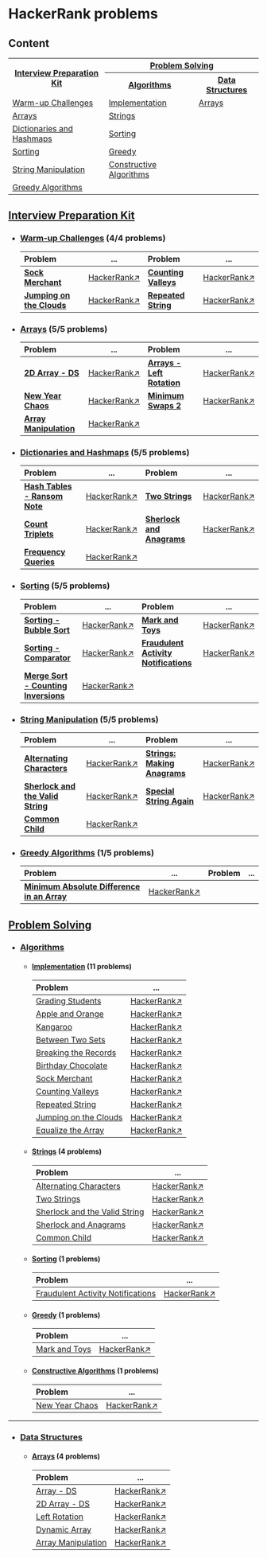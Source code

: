 # HackerRank problems

## Content

<table>
  <tr>
    <th rowspan="2"><a href="#Interview">Interview Preparation Kit</a></th>
    <th colspan="2"><a href="#ProblemSolving">Problem Solving</a></th>
  </tr>
  <tr>
    <th><a href="#Algorithms">Algorithms</a></th>
    <th><a href="#DataStructures">Data Structures</a></th>
  </tr>
  <tr>
    <td><a href="#WarmUpChallenges_IPK">Warm-up Challenges</a></td>
    <td><a href="#Implementation">Implementation</a></td>
    <td><a href="#ProblemArrays">Arrays</a></td>
  </tr>
  <tr>
    <td><a href="#Arrays_IPK">Arrays</a></td>
    <td><a href="#Strings">Strings</a></td>
    <td></td>
  </tr>
  <tr>
    <td><a href="#Dictionaries_IPK">Dictionaries and Hashmaps</a></td>
    <td><a href="#Sorting">Sorting</a></td>
    <td></td>
  </tr>
  <tr>
    <td><a href="#Sorting_IPK">Sorting</a></td>
    <td><a href="#Greedy">Greedy</a></td>
    <td></td>
  </tr>
  <tr>
    <td><a href="#StringManipulation_IPK">String Manipulation</a></td>
    <td><a href="#Constructive">Constructive Algorithms</a></td>
    <td></td>
  </tr>
  <tr>
    <td><a href="#GreedyAlgorithms_IPK">Greedy Algorithms</a></td>
    <td></td>
    <td></td>
  </tr>
</table>
  
## [Interview Preparation Kit](https://github.com/youssef7ussien/ProblemSolving/tree/master/HackerRank/Interview%20Preparation%20Kit)   <a name="Interview"></a>

- ### [Warm-up Challenges](https://github.com/youssef7ussien/ProblemSolving/tree/master/HackerRank/Interview%20Preparation%20Kit/Warm-up%20Challenges) (4/4 problems) <a name="WarmUpChallenges_IPK"></a>

  | Problem | ... | Problem | ... |
  |:-------|:------:|:-------|:------:|
  | [**Sock Merchant**](https://github.com/youssef7ussien/ProblemSolving/tree/master/HackerRank/Interview%20Preparation%20Kit/Warm-up%20Challenges/Sock%20Merchant) | [HackerRank↗](https://www.hackerrank.com/challenges/sock-merchant?h_l=interview&playlist_slugs%5B%5D=interview-preparation-kit&playlist_slugs%5B%5D=warmup) | [**Counting Valleys**](https://github.com/youssef7ussien/ProblemSolving/tree/master/HackerRank/Interview%20Preparation%20Kit/Warm-up%20Challenges/Counting%20Valleys) | [HackerRank↗](https://www.hackerrank.com/challenges/counting-valleys?h_l=interview&playlist_slugs%5B%5D=interview-preparation-kit&playlist_slugs%5B%5D=warmup) |
  | [**Jumping on the Clouds**](https://github.com/youssef7ussien/ProblemSolving/tree/master/HackerRank/Interview%20Preparation%20Kit/Warm-up%20Challenges/Jumping%20on%20the%20Clouds) | [HackerRank↗](https://www.hackerrank.com/challenges/jumping-on-the-clouds?h_l=interview&playlist_slugs%5B%5D=interview-preparation-kit&playlist_slugs%5B%5D=warmup) | [**Repeated String**](https://github.com/youssef7ussien/ProblemSolving/tree/master/HackerRank/Interview%20Preparation%20Kit/Warm-up%20Challenges/Repeated%20String) | [HackerRank↗](https://www.hackerrank.com/challenges/repeated-string?h_l=interview&playlist_slugs%5B%5D=interview-preparation-kit&playlist_slugs%5B%5D=warmup) |
  
- ### [Arrays](https://github.com/youssef7ussien/ProblemSolving/tree/master/HackerRank/Interview%20Preparation%20Kit/Arrays) (5/5 problems) <a name="Arrays_IPK"></a>

  | Problem | ... | Problem | ... |
  |:-------|:------:|:-------|:------:|
  | [**2D Array - DS**](https://github.com/youssef7ussien/ProblemSolving/tree/master/HackerRank/Interview%20Preparation%20Kit/Arrays/2D%20Array%20-%20DS) | [HackerRank↗](https://www.hackerrank.com/challenges/2d-array/problem?h_l=interview&playlist_slugs%5B%5D=interview-preparation-kit&playlist_slugs%5B%5D=arrays) | [**Arrays - Left Rotation**](https://github.com/youssef7ussien/ProblemSolving/tree/master/HackerRank/Interview%20Preparation%20Kit/Arrays/Arrays%20-%20Left%20Rotation) | [HackerRank↗](https://www.hackerrank.com/challenges/ctci-array-left-rotation/problem?h_l=interview&playlist_slugs%5B%5D=interview-preparation-kit&playlist_slugs%5B%5D=arrays) |
  | [**New Year Chaos**](https://github.com/youssef7ussien/ProblemSolving/tree/master/HackerRank/Interview%20Preparation%20Kit/Arrays/New%20Year%20Chaos) | [HackerRank↗](https://www.hackerrank.com/challenges/new-year-chaos/problem?h_l=interview&playlist_slugs%5B%5D=interview-preparation-kit&playlist_slugs%5B%5D=arrays) | [**Minimum Swaps 2**](https://github.com/youssef7ussien/ProblemSolving/tree/master/HackerRank/Interview%20Preparation%20Kit/Arrays/Minimum%20Swaps%202) | [HackerRank↗](https://www.hackerrank.com/challenges/minimum-swaps-2/problem?h_l=interview&playlist_slugs%5B%5D=interview-preparation-kit&playlist_slugs%5B%5D=arrays) |
  | [**Array Manipulation**](https://github.com/youssef7ussien/ProblemSolving/tree/master/HackerRank/Interview%20Preparation%20Kit/Arrays/Array%20Manipulation) | [HackerRank↗](https://www.hackerrank.com/challenges/crush/problem?h_l=interview&playlist_slugs%5B%5D=interview-preparation-kit&playlist_slugs%5B%5D=arrays) |
  
- ### [Dictionaries and Hashmaps](https://github.com/youssef7ussien/ProblemSolving/tree/master/HackerRank/Interview%20Preparation%20Kit/Dictionaries%20and%20Hashmaps) (5/5 problems) <a name="Dictionaries_IPK"></a>

  | Problem | ... | Problem | ... |
  |:-------|:------:|:-------|:------:|
  | [**Hash Tables - Ransom Note**](https://github.com/youssef7ussien/ProblemSolving/tree/master/HackerRank/Interview%20Preparation%20Kit/Dictionaries%20and%20Hashmaps/Hash%20Tables%20-%20Ransom%20Note) | [HackerRank↗](https://www.hackerrank.com/challenges/two-strings?h_l=interview&playlist_slugs%5B%5D=interview-preparation-kit&playlist_slugs%5B%5D=dictionaries-hashmaps) | [**Two Strings**](https://github.com/youssef7ussien/ProblemSolving/tree/master/HackerRank/Interview%20Preparation%20Kit/Dictionaries%20and%20Hashmaps/Two%20Strings) | [HackerRank↗](https://www.hackerrank.com/challenges/ctci-ransom-note?h_l=interview&playlist_slugs%5B%5D=interview-preparation-kit&playlist_slugs%5B%5D=dictionaries-hashmaps) |
  | [**Count Triplets**](https://github.com/youssef7ussien/ProblemSolving/tree/master/HackerRank/Interview%20Preparation%20Kit/Dictionaries%20and%20Hashmaps/Count%20Triplets) | [HackerRank↗](https://www.hackerrank.com/challenges/count-triplets-1?h_l=interview&playlist_slugs%5B%5D=interview-preparation-kit&playlist_slugs%5B%5D=dictionaries-hashmaps) | [**Sherlock and Anagrams**](https://github.com/youssef7ussien/ProblemSolving/tree/master/HackerRank/Interview%20Preparation%20Kit/Dictionaries%20and%20Hashmaps/Sherlock%20and%20Anagrams) | [HackerRank↗](https://www.hackerrank.com/challenges/sherlock-and-anagrams/problem?h_l=interview&playlist_slugs%5B%5D=interview-preparation-kit&playlist_slugs%5B%5D=dictionaries-hashmaps) |
  | [**Frequency Queries**](https://github.com/youssef7ussien/ProblemSolving/tree/master/HackerRank/Interview%20Preparation%20Kit/Dictionaries%20and%20Hashmaps/Frequency%20Queries) | [HackerRank↗](https://www.hackerrank.com/challenges/frequency-queries/problem?h_l=interview&playlist_slugs%5B%5D=interview-preparation-kit&playlist_slugs%5B%5D=dictionaries-hashmaps) |

- ### [Sorting](https://github.com/youssef7ussien/ProblemSolving/tree/master/HackerRank/Interview%20Preparation%20Kit/Sorting) (5/5 problems) <a name="Sorting_IPK"></a>

  | Problem | ... | Problem | ... |
  |:-------|:------:|:-------|:------:|
  | [**Sorting - Bubble Sort**](https://github.com/youssef7ussien/ProblemSolving/tree/master/HackerRank/Interview%20Preparation%20Kit/Sorting/Sorting%20-%20Bubble%20Sort) | [HackerRank↗](https://www.hackerrank.com/challenges/ctci-bubble-sort?h_l=interview&playlist_slugs%5B%5D=interview-preparation-kit&playlist_slugs%5B%5D=sorting) | [**Mark and Toys**](https://github.com/youssef7ussien/ProblemSolving/tree/master/HackerRank/Interview%20Preparation%20Kit/Sorting/Mark%20and%20Toys) | [HackerRank↗](https://www.hackerrank.com/challenges/mark-and-toys?h_l=interview&playlist_slugs%5B%5D=interview-preparation-kit&playlist_slugs%5B%5D=sorting) |
  | [**Sorting - Comparator**](https://github.com/youssef7ussien/ProblemSolving/tree/master/HackerRank/Interview%20Preparation%20Kit/Sorting/Sorting%20-%20Comparator) | [HackerRank↗](https://www.hackerrank.com/challenges/ctci-comparator-sorting?h_l=interview&playlist_slugs%5B%5D=interview-preparation-kit&playlist_slugs%5B%5D=sorting) | [**Fraudulent Activity Notifications**](https://github.com/youssef7ussien/ProblemSolving/tree/master/HackerRank/Interview%20Preparation%20Kit/Sorting/Fraudulent%20Activity%20Notifications) | [HackerRank↗](https://www.hackerrank.com/challenges/fraudulent-activity-notifications/problem?h_l=interview&playlist_slugs%5B%5D=interview-preparation-kit&playlist_slugs%5B%5D=sorting) |
  | [**Merge Sort - Counting Inversions**](https://github.com/youssef7ussien/ProblemSolving/tree/master/HackerRank/Interview%20Preparation%20Kit/Sorting/Merge%20Sort%20-%20Counting%20Inversions) | [HackerRank↗](https://www.hackerrank.com/challenges/ctci-merge-sort/problem?h_l=interview&playlist_slugs%5B%5D=interview-preparation-kit&playlist_slugs%5B%5D=sorting) |

- ### [String Manipulation](https://github.com/youssef7ussien/ProblemSolving/tree/master/HackerRank/Interview%20Preparation%20Kit/Sorting) (5/5 problems) <a name="StringManipulation_IPK"></a>

  | Problem | ... | Problem | ... |
  |:-------|:------:|:-------|:------:|
  | [**Alternating Characters**](https://github.com/youssef7ussien/ProblemSolving/tree/master/HackerRank/Interview%20Preparation%20Kit/String%20Manipulation/Alternating%20Characters) | [HackerRank↗](https://www.hackerrank.com/challenges/alternating-characters/problem?h_l=interview&playlist_slugs%5B%5D=interview-preparation-kit&playlist_slugs%5B%5D=strings) | [**Strings: Making Anagrams**](https://github.com/youssef7ussien/ProblemSolving/tree/master/HackerRank/Interview%20Preparation%20Kit/String%20Manipulation/Strings:%20Making%20Anagrams) | [HackerRank↗](https://www.hackerrank.com/challenges/ctci-making-anagrams/problem?h_l=interview&playlist_slugs%5B%5D=interview-preparation-kit&playlist_slugs%5B%5D=strings) | 
  | [**Sherlock and the Valid String**](https://github.com/youssef7ussien/ProblemSolving/tree/master/HackerRank/Interview%20Preparation%20Kit/String%20Manipulation/Sherlock%20and%20the%20Valid%20String) | [HackerRank↗](https://www.hackerrank.com/challenges/sherlock-and-valid-string/problem?h_l=interview&playlist_slugs%5B%5D=interview-preparation-kit&playlist_slugs%5B%5D=strings) | [**Special String Again**](https://github.com/youssef7ussien/ProblemSolving/tree/master/HackerRank/Interview%20Preparation%20Kit/String%20Manipulation/Special%20String%20Again) | [HackerRank↗](https://www.hackerrank.com/challenges/special-palindrome-again/problem?h_l=interview&playlist_slugs%5B%5D=interview-preparation-kit&playlist_slugs%5B%5D=strings) |
  | [**Common Child**](https://github.com/youssef7ussien/ProblemSolving/tree/master/HackerRank/Interview%20Preparation%20Kit/String%20Manipulation/Common%20Child) | [HackerRank↗](https://www.hackerrank.com/challenges/common-child/problem?h_l=interview&playlist_slugs%5B%5D=interview-preparation-kit&playlist_slugs%5B%5D=strings) |

- ### [Greedy Algorithms](https://github.com/youssef7ussien/ProblemSolving/tree/master/HackerRank/Interview%20Preparation%20Kit/Greedy%20Algorithms) (1/5 problems) <a name="GreedyAlgorithms_IPK"></a>

  | Problem | ... | Problem | ... |
  |:-------|:------:|:-------|:------:|
  | [**Minimum Absolute Difference in an Array**](https://github.com/youssef7ussien/ProblemSolving/tree/master/HackerRank/Interview%20Preparation%20Kit/Greedy%20Algorithms/Minimum%20Absolute%20Difference%20in%20an%20Array) | [HackerRank↗](https://www.hackerrank.com/challenges/minimum-absolute-difference-in-an-array/problem?h_l=interview&playlist_slugs%5B%5D=interview-preparation-kit&playlist_slugs%5B%5D=greedy-algorithms) | | |

## [Problem Solving](https://github.com/youssef7ussien/ProblemSolving/tree/master/HackerRank/Problem%20Solving)   <a name="ProblemSolving"></a>

- ### [Algorithms](https://github.com/youssef7ussien/ProblemSolving/tree/master/HackerRank/Problem%20Solving/Algorithms) <a name="Algorithms"></a> 

  - #### [Implementation](https://github.com/youssef7ussien/ProblemSolving/tree/master/HackerRank/Problem%20Solving/Algorithms/Implementation) (11 problems) <a name="Implementation"></a>
    
    | Problem | ... |
    | :-------- | :----------: |
    | [Grading Students](https://github.com/youssef7ussien/ProblemSolving/tree/master/HackerRank/Problem%20Solving/Algorithms/Implementation/Grading%20Students) | [HackerRank↗](https://www.hackerrank.com/challenges/grading)  |
    | [Apple and Orange](https://github.com/youssef7ussien/ProblemSolving/tree/master/HackerRank/Problem%20Solving/Algorithms/Implementation/Apple%20and%20Orange) | [HackerRank↗](https://www.hackerrank.com/challenges/apple-and-orange) |
    | [Kangaroo](https://github.com/youssef7ussien/ProblemSolving/tree/master/HackerRank/Problem%20Solving/Algorithms/Implementation/Kangaroo) | [HackerRank↗](https://www.hackerrank.com/challenges/kangaroo) |
    | [Between Two Sets](https://github.com/youssef7ussien/ProblemSolving/tree/master/HackerRank/Problem%20Solving/Algorithms/Implementation/Between%20Two%20Sets) | [HackerRank↗](https://www.hackerrank.com/challenges/between-two-sets) |
    | [Breaking the Records](https://github.com/youssef7ussien/ProblemSolving/tree/master/HackerRank/Problem%20Solving/Algorithms/Implementation/Breaking%20the%20Records) | [HackerRank↗](https://www.hackerrank.com/challenges/breaking-best-and-worst-records) |
    | [Birthday Chocolate](https://github.com/youssef7ussien/ProblemSolving/tree/master/HackerRank/Problem%20Solving/Algorithms/Implementation/Birthday%20Chocolate) | [HackerRank↗](https://www.hackerrank.com/challenges/the-birthday-bar/problem) |
    | [Sock Merchant](https://github.com/youssef7ussien/ProblemSolving/tree/master/HackerRank/Problem%20Solving/Algorithms/Implementation/Sock%20Merchant) | [HackerRank↗](https://www.hackerrank.com/challenges/sock-merchant) |
    | [Counting Valleys](https://github.com/youssef7ussien/ProblemSolving/tree/master/HackerRank/Problem%20Solving/Algorithms/Implementation/Counting%20Valleys) | [HackerRank↗](https://www.hackerrank.com/challenges/counting-valleys) |
    | [Repeated String](https://github.com/youssef7ussien/ProblemSolving/tree/master/HackerRank/Problem%20Solving/Algorithms/Implementation/Repeated%20String) | [HackerRank↗](https://www.hackerrank.com/challenges/repeated-string) |
    | [Jumping on the Clouds](https://github.com/youssef7ussien/ProblemSolving/tree/master/HackerRank/Problem%20Solving/Algorithms/Implementation/Jumping%20on%20the%20Clouds) | [HackerRank↗](https://www.hackerrank.com/challenges/jumping-on-the-clouds) |
    | [Equalize the Array](https://github.com/youssef7ussien/ProblemSolving/tree/master/HackerRank/Problem%20Solving/Algorithms/Implementation/Equalize%20the%20Array) | [HackerRank↗](https://www.hackerrank.com/challenges/equality-in-a-array) |

  - ####  [Strings](https://github.com/youssef7ussien/ProblemSolving/tree/master/HackerRank/Problem%20Solving/Algorithms/Strings) (4 problems) <a name="Strings"></a>

    | Problem | ... |
    | :-------- | :----------: |
    | [Alternating Characters](https://github.com/youssef7ussien/ProblemSolving/tree/master/HackerRank/Problem%20Solving/Algorithms/Strings/Alternating%20Characters) | [HackerRank↗](https://www.hackerrank.com/challenges/alternating-characters/problem) |
    | [Two Strings](https://github.com/youssef7ussien/ProblemSolving/tree/master/HackerRank/Problem%20Solving/Algorithms/Strings/Two%20Strings) | [HackerRank↗](https://www.hackerrank.com/challenges/two-strings/problem) |
    | [Sherlock and the Valid String](https://github.com/youssef7ussien/ProblemSolving/tree/master/HackerRank/Problem%20Solving/Algorithms/Strings/Sherlock%20and%20the%20Valid%20String) | [HackerRank↗](https://www.hackerrank.com/challenges/sherlock-and-valid-string/problem) |
    | [Sherlock and Anagrams](https://github.com/youssef7ussien/ProblemSolving/tree/master/HackerRank/Problem%20Solving/Algorithms/Strings/Sherlock%20and%20Anagrams) | [HackerRank↗](https://www.hackerrank.com/challenges/sherlock-and-anagrams/problem) |
    | [Common Child](https://github.com/youssef7ussien/ProblemSolving/tree/master/HackerRank/Problem%20Solving/Algorithms/Strings/Common%20Child) | [HackerRank↗](https://www.hackerrank.com/challenges/common-child/problem) |

  - ####  [Sorting](https://github.com/youssef7ussien/ProblemSolving/tree/master/HackerRank/Problem%20Solving/Algorithms/Sorting) (1 problems) <a name="Sorting"></a>

    | Problem | ... |
    | :-------- | :----------: |
    | [Fraudulent Activity Notifications](https://github.com/youssef7ussien/ProblemSolving/tree/master/HackerRank/Problem%20Solving/Algorithms/Sorting/Fraudulent%20Activity%20Notifications) | [HackerRank↗](https://www.hackerrank.com/challenges/Fraudulent-Activity-Notifications) |

  - ####  [Greedy](https://github.com/youssef7ussien/ProblemSolving/tree/master/HackerRank/Problem%20Solving/Algorithms/Greedy) (1 problems) <a name="Greedy"></a>

    | Problem | ... |
    | :-------- | :----------: |
    | [Mark and Toys](https://github.com/youssef7ussien/ProblemSolving/tree/master/HackerRank/Problem%20Solving/Algorithms/Greedy/Mark%20and%20Toys) | [HackerRank↗](https://www.hackerrank.com/challenges/mark-and-toys) |

  - ####  [Constructive Algorithms](https://github.com/youssef7ussien/ProblemSolving/tree/master/HackerRank/Problem%20Solving/Algorithms/Constructive%20Constructive) (1 problems) <a name="Constructive"></a>
  
    | Problem | ... |
    | :-------- | :----------: |
    | [New Year Chaos](https://github.com/youssef7ussien/ProblemSolving/tree/master/HackerRank/Problem%20Solving/Algorithms/Constructive%20Algorithms/New%20Year%20Chaos) | [HackerRank↗](https://www.hackerrank.com/challenges/new-year-chaos/problem) |

------

- ### [Data Structures](https://github.com/youssef7ussien/ProblemSolving/tree/master/HackerRank/Problem%20Solving/Data%20Structures) <a name="DataStructures"></a> 
  
  - #### [Arrays](https://github.com/youssef7ussien/ProblemSolving/tree/master/HackerRank/Problem%20Solving/Data%20Structures/Arrays) (4 problems) <a name="ProblemArrays"></a>

    | Problem | ... |
    | :-------- | :----------: |
    | [Array - DS](https://github.com/youssef7ussien/ProblemSolving/tree/master/HackerRank/Problem%20Solving/Data%20Structures/Arrays/Array%20-%20DS) | [HackerRank↗](https://www.hackerrank.com/challenges/arrays-ds/problem) |
    | [2D Array - DS](https://github.com/youssef7ussien/ProblemSolving/tree/master/HackerRank/Problem%20Solving/Data%20Structures/Arrays/2D%20Array%20-%20DS) | [HackerRank↗](https://www.hackerrank.com/challenges/2d-array/problem) |
    | [Left Rotation](https://github.com/youssef7ussien/ProblemSolving/tree/master/HackerRank/Problem%20Solving/Data%20Structures/Arrays/Left%20Rotation) | [HackerRank↗](https://www.hackerrank.com/challenges/array-left-rotation/problem) |
    | [Dynamic Array](https://github.com/youssef7ussien/ProblemSolving/tree/master/HackerRank/Problem%20Solving/Data%20Structures/Arrays/Dynamic%20Array) | [HackerRank↗](hackerrank.com/challenges/dynamic-array/problem) |
    | [Array Manipulation](https://github.com/youssef7ussien/ProblemSolving/tree/master/HackerRank/Problem%20Solving/Data%20Structures/Arrays/Array%20Manipulation) | [HackerRank↗](https://www.hackerrank.com/challenges/crush/problem) |
